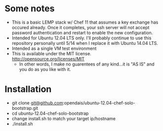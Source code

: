 
# Some notes
* This is a basic LEMP stack w/ Chef 11 that assumes a key exchange has occured already. Once it completes, your ssh server will not accept password authentication and restart to enable the new configuration.
* Intended for Ubuntu 12.04 LTS only. I'll probably continue to use this repository personally until 5/14 when I replace it with Ubuntu 14.04 LTS.
* Intended as a single VM test environment
* This is available under the MIT license. http://opensource.org/licenses/MIT
	* In other words, I make no guarentees of any kind...it is "AS IS" and you do as you like with it.

# Installation
* git clone git@github.com:opendais/ubuntu-12.04-chef-solo-bootstrap.git
* cd ubuntu-12.04-chef-solo-bootstrap
* change install.sh to match your target ip/hostname
* ./install.sh
